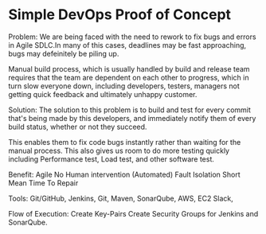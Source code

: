 # Simple DevOps Proof of Concept

Problem: 
We are being faced with the need to rework to fix bugs and errors in Agile SDLC.In many of this cases, deadlines may be fast approaching, bugs may defeinitely be piling up. 

Manual build process, which is usually handled by build and release team requires that the team are dependent on each other to progress, which in turn slow everyone down, including developers, testers, managers not getting quick feedback and ultimately unhappy customer. 

Solution: 
The solution to this problem is to build and test for every commit that's being made by this developers, and immediately notify them of every build status, whether or not they succeed. 

This enables them to fix code bugs instantly rather than waiting for the manual process. This also gives us room to do more testing quickly including Performance test, Load test, and other software test. 

Benefit:
Agile
No Human intervention (Automated)
Fault Isolation
Short Mean Time To Repair

Tools: Git/GitHub, Jenkins, Git, Maven, SonarQube, AWS, EC2 Slack,

Flow of Execution: 
Create Key-Pairs
Create Security Groups for Jenkins and SonarQube.
